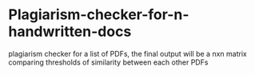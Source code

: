 # Plagiarism-checker-for-n-handwritten-docs

plagiarism checker for a list of PDFs, the final output will be a nxn matrix comparing thresholds of similarity between each other PDFs
